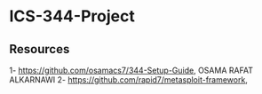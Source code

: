# ICS-344-Project


## Resources
1- https://github.com/osamacs7/344-Setup-Guide, OSAMA RAFAT ALKARNAWI
2- https://github.com/rapid7/metasploit-framework, 
